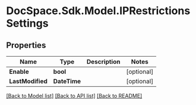 # DocSpace.Sdk.Model.IPRestrictionsSettings

## Properties

Name | Type | Description | Notes
------------ | ------------- | ------------- | -------------
**Enable** | **bool** |  | [optional] 
**LastModified** | **DateTime** |  | [optional] 

[[Back to Model list]](../README.md#documentation-for-models) [[Back to API list]](../README.md#documentation-for-api-endpoints) [[Back to README]](../README.md)

